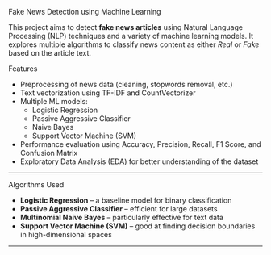  Fake News Detection using Machine Learning

This project aims to detect **fake news articles** using Natural Language Processing (NLP) techniques and a variety of machine learning models. It explores multiple algorithms to classify news content as either *Real* or *Fake* based on the article text.

 Features

- Preprocessing of news data (cleaning, stopwords removal, etc.)
- Text vectorization using TF-IDF and CountVectorizer
- Multiple ML models:
  - Logistic Regression
  - Passive Aggressive Classifier
  - Naive Bayes
  - Support Vector Machine (SVM)
- Performance evaluation using Accuracy, Precision, Recall, F1 Score, and Confusion Matrix
- Exploratory Data Analysis (EDA) for better understanding of the dataset

---

 Algorithms Used

- **Logistic Regression** – a baseline model for binary classification
- **Passive Aggressive Classifier** – efficient for large datasets
- **Multinomial Naive Bayes** – particularly effective for text data
- **Support Vector Machine (SVM)** – good at finding decision boundaries in high-dimensional spaces

---

